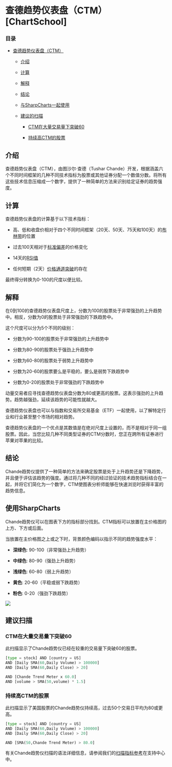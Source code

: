 # 查德趋势仪表盘（CTM）[ChartSchool]

### 目录

+   [查德趋势仪表盘（CTM）](#chande_trend_meter_ctm)

    +   [介绍](#introduction)

    +   [计算](#calculation)

    +   [解释](#interpretation)

    +   [结论](#conclusions)

    +   [与SharpCharts一起使用](#using_with_sharpcharts)

    +   [建议的扫描](#suggested_scans)

        +   [CTM在大量交易量下突破60](#ctm_crosses_above_60_on_heavy_volume)

        +   [持续高CTM的股票](#stocks_with_consistently_high_ctm)

## 介绍

查德趋势仪表盘（CTM），由图沙尔·查德（Tushar Chande）开发，根据涵盖六个不同时间框架的几种不同技术指标为股票或其他证券分配一个数值分数。将所有这些技术信息压缩成一个数字，提供了一种简单的方法来识别给定证券的趋势强度。

## 计算

查德趋势仪表盘的计算基于以下技术指标：

+   高、低和收盘价相对于四个不同时间框架（20天、50天、75天和100天）的[布林带](/school/doku.php?id=chart_school:technical_indicators:bollinger_bands "chart_school:technical_indicators:bollinger_bands")的位置

+   过去100天相对于[标准偏差](/school/doku.php?id=chart_school:technical_indicators:standard_deviation_volatility "chart_school:technical_indicators:standard_deviation_volatility")的价格变化

+   14天的[RSI值](/school/doku.php?id=chart_school:technical_indicators:relative_strength_index_rsi "chart_school:technical_indicators:relative_strength_index_rsi")

+   任何短期（2天）[价格通道突破](/school/doku.php?id=chart_school:technical_indicators:price_channels "chart_school:technical_indicators:price_channels")的存在

最终得分转换为0-100的尺度以便比较。

## 解释

在0到100的查德趋势仪表盘尺度上，分数为100的股票处于非常强劲的上升趋势中。相反，分数为0的股票处于非常强劲的下跌趋势中。

这个尺度可以分为5个不同的级别：

+   分数为90-100的股票处于非常强劲的上升趋势中

+   分数为80-90的股票处于强劲上升趋势中

+   分数为60-80的股票处于弱势上升趋势中

+   分数为20-60的股票要么是平稳的，要么是弱势下跌趋势中

+   分数为0-20的股票处于非常强劲的下跌趋势中

动量交易者应寻找查德趋势仪表盘分数为80或更高的股票。这表示强劲的上升趋势。趋势越强劲，延续该趋势的可能性就越大。

查德趋势仪表盘也可以与指数和交易所交易基金（ETF）一起使用，以了解特定行业和行业甚至整个市场的相对趋势。

查德趋势仪表盘的一个优点是其数值是在绝对尺度上设置的，而不是相对于同一组股票。因此，当您比较几种不同类型证券的CTM分数时，您正在跨所有证券进行苹果对苹果的比较。

## 结论

Chande趋势仪提供了一种简单的方法来确定股票是处于上升趋势还是下降趋势，并且便于评估该趋势的强度。通过将几种不同的经过验证的技术趋势指标结合在一起，并将它们简化为一个数字，CTM使图表分析师能够在快速浏览时获得丰富的趋势信息。

## 使用SharpCharts

Chande趋势仪可以在图表下方的指标部分找到。CTM指标可以放置在主价格图的上方、下方或后面。

当放置在主价格图之上或之下时，背景颜色编码以指示不同的趋势强度水平：

+   **深绿色**: 90-100（非常强劲上升趋势）

+   **中绿色**: 80-90（强劲上升趋势）

+   **浅绿色**: 60-80（弱上升趋势）

+   **黄色**: 20-60（平稳或弱下跌趋势）

+   **粉色**: 0-20（强劲下跌趋势）

![](../Images/6c5b52684e5b20214e5ea35d2ff227cb.jpg)

## 建议扫描

### CTM在大量交易量下突破60

此扫描显示了Chande趋势仪已经在较重的交易量下突破60的股票。

```py
[type = stock] AND [country = US] 
AND [Daily SMA(60,Daily Volume) > 100000] 
AND [Daily SMA(60,Daily Close) > 20] 

AND [Chande Trend Meter x 60.0]
AND [volume > SMA(50,volume) * 1.5]
```

### 持续高CTM的股票

此扫描显示了美国股票的Chande趋势仪持续高，过去50个交易日平均为80或更高。

```py
[type = stock] AND [country = US] 
AND [Daily SMA(60,Daily Volume) > 100000] 
AND [Daily SMA(60,Daily Close) > 20] 

AND [SMA(50,Chande Trend Meter) > 80.0]
```

有关Chande趋势仪扫描的语法详细信息，请参阅我们的[扫描指标参考](http://stockcharts.com/docs/doku.php?id=scans:indicators#chande_trend_meter "http://stockcharts.com/docs/doku.php?id=scans:indicators#chande_trend_meter")在支持中心中。

